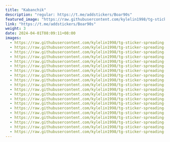 ```yaml
---
title: "Kabanchik"
description: "regular: https://t.me/addstickers/Boar90s"
featured_image: "https://raw.githubusercontent.com/kylelin1998/tg-sticker-spreading-worldwide-images/main/img/23eb1522-f8b5-47db-940f-9442d094f739.jpg"
link: "https://t.me/addstickers/Boar90s"
weight: 3
date: 2024-04-01T08:09:11+08:00
images:
  - https://raw.githubusercontent.com/kylelin1998/tg-sticker-spreading-worldwide-images/main/img/23eb1522-f8b5-47db-940f-9442d094f739.jpg
  - https://raw.githubusercontent.com/kylelin1998/tg-sticker-spreading-worldwide-images/main/img/ade79b70-6c01-405d-93fb-b83c33bdd358.jpg
  - https://raw.githubusercontent.com/kylelin1998/tg-sticker-spreading-worldwide-images/main/img/ca9348b4-3393-4ee4-9c0b-4e77f7d14136.jpg
  - https://raw.githubusercontent.com/kylelin1998/tg-sticker-spreading-worldwide-images/main/img/37e9f2cc-d079-48b5-a8d7-04638338a8f8.jpg
  - https://raw.githubusercontent.com/kylelin1998/tg-sticker-spreading-worldwide-images/main/img/f04c02f4-bd95-4a7f-8216-16f213ab13af.jpg
  - https://raw.githubusercontent.com/kylelin1998/tg-sticker-spreading-worldwide-images/main/img/69ca781d-f577-422a-a66a-76f3db85a76a.jpg
  - https://raw.githubusercontent.com/kylelin1998/tg-sticker-spreading-worldwide-images/main/img/990a0e0b-48a2-4690-bcd4-fd1a26ac8676.jpg
  - https://raw.githubusercontent.com/kylelin1998/tg-sticker-spreading-worldwide-images/main/img/260d02cf-b621-420f-84e9-8e2779a69789.jpg
  - https://raw.githubusercontent.com/kylelin1998/tg-sticker-spreading-worldwide-images/main/img/11714801-f624-4746-94a7-74b2d8dfee32.jpg
  - https://raw.githubusercontent.com/kylelin1998/tg-sticker-spreading-worldwide-images/main/img/2bd395fa-3253-4276-a59f-49352b1b7cdf.jpg
  - https://raw.githubusercontent.com/kylelin1998/tg-sticker-spreading-worldwide-images/main/img/1e5653f1-43a2-41e8-bb6e-86532ad2f620.jpg
  - https://raw.githubusercontent.com/kylelin1998/tg-sticker-spreading-worldwide-images/main/img/3494bd20-159e-4b4c-b616-ec90421196f6.jpg
  - https://raw.githubusercontent.com/kylelin1998/tg-sticker-spreading-worldwide-images/main/img/85ea9182-e162-4fff-89bc-63328ae158d9.jpg
  - https://raw.githubusercontent.com/kylelin1998/tg-sticker-spreading-worldwide-images/main/img/b4f883e6-745e-4081-b803-eb1ba4e2c37f.jpg
  - https://raw.githubusercontent.com/kylelin1998/tg-sticker-spreading-worldwide-images/main/img/51b9882d-e05f-4dde-8491-a05f85dc6d42.jpg
  - https://raw.githubusercontent.com/kylelin1998/tg-sticker-spreading-worldwide-images/main/img/b8c5a79b-8aa0-4494-bf26-a7222fd79423.jpg
  - https://raw.githubusercontent.com/kylelin1998/tg-sticker-spreading-worldwide-images/main/img/aa513b45-8da5-4d25-aadd-39da16413bef.jpg
  - https://raw.githubusercontent.com/kylelin1998/tg-sticker-spreading-worldwide-images/main/img/2a625f5d-9937-49ae-9748-16375c8b1062.jpg
  - https://raw.githubusercontent.com/kylelin1998/tg-sticker-spreading-worldwide-images/main/img/ff87d72f-b5d1-4555-8d74-70bb847200d3.jpg
  - https://raw.githubusercontent.com/kylelin1998/tg-sticker-spreading-worldwide-images/main/img/a1c0a867-2f55-47e6-9601-dacf780bd2bf.jpg
---
```

